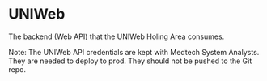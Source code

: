 # UNIWeb
The backend (Web API) that the UNIWeb Holing Area consumes.

Note: The UNIWeb API credentials are kept with Medtech System Analysts. They are needed to deploy to prod. They should not be pushed to the Git repo.
